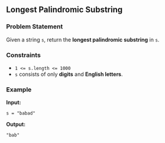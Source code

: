 ## Longest Palindromic Substring

### Problem Statement
Given a string `s`, return the **longest palindromic substring** in `s`.

### Constraints
- `1 <= s.length <= 1000`
- `s` consists of only **digits** and **English letters**.

### Example

**Input:**
```plaintext
s = "babad"
```
**Output:**
```plaintext
"bab"
```

